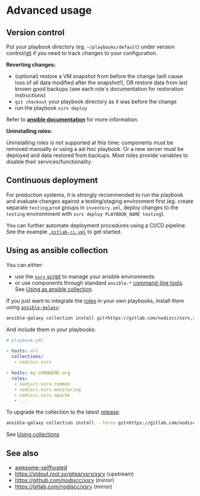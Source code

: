 # Advanced usage

## Version control

Put your playbook directory (eg. `~/playbooks/default`) under version control/[git](https://stdout.root.sx/?searchtags=git+doc) if you need to track changes to your configuration.

**Reverting changes:**

- (optional) restore a VM snapshot from before the change (will cause loss of all data modified after the snapshot!), OR restore data from last known good backups (see each role's documentation for restoration instructions)
- `git checkout` your playbook directory as it was before the change
- run the playbook `xsrv deploy`

Refer to **[ansible documentation](https://docs.ansible.com/)** for more information.

**Uninstalling roles:**

Uninstalling roles is not supported at this time: components must be removed manually or using a ad-hoc playbook. Or a new server must be deployed and data restored from backups. Most roles provide variables to disable their services/functionality.


## Continuous deployment

For production systems, it is strongly recommended to run the playbook and evaluate changes against a testing/staging environment first (eg. create separate `testing`,`prod` groups in `inventory.yml`, deploy changes to the `testing` environmnent with `xsrv deploy PLAYBOOK_NAME testing`). 

You can further automate deployment procedures using a CI/CD pipeline. See the example [`.gitlab-ci.yml`](playbooks/xsrv/.gitlab-ci.yml) to get started.


## Using as ansible collection

You can either:
- use the [`xsrv` script](#command-line-usage) to manage your ansible environments
- or use components through standard `ansible-*` [command-line tools](https://docs.ansible.com/ansible/latest/user_guide/command_line_tools.html). See [Using as ansible collection](#using-as-ansible-collection).

If you just want to integrate the [roles](#roles) in your own playbooks, install them using [`ansible-galaxy`](https://docs.ansible.com/ansible/latest/cli/ansible-galaxy.html):

```bash
ansible-galaxy collection install git+https://gitlab.com/nodiscc/xsrv,release
```

And include them in your playbooks:

```yaml
# playbook.yml

- hosts: all
  collections:
   - nodiscc.xsrv

- hosts: my.CHANGEME.org
  roles:
   - nodiscc.xsrv.common
   - nodiscc.xsrv.monitoring
   - nodiscc.xsrv.apache
   - ...
```

To upgrade the collection to the latest [release](https://gitlab.com/nodiscc/xsrv/-/blob/master/CHANGELOG.md):

```bash
ansible-galaxy collection install --force git+https://gitlab.com/nodiscc/xsrv,release
```

See [Using collections](https://docs.ansible.com/ansible/latest/user_guide/collections_using.html)


## See also

- [awesome-selfhosted](https://github.com/awesome-selfhosted/awesome-selfhosted)
- https://stdout.root.sx/gitea/xsrv/xsrv (upstream)
- https://github.com/nodiscc/xsrv (mirror)
- https://gitlab.com/nodiscc/xsrv (mirror)

